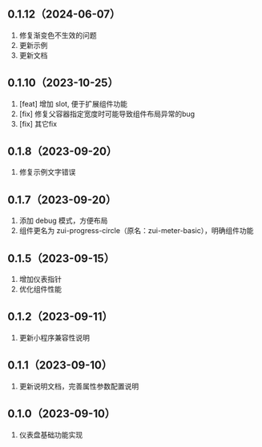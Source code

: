 ## 0.1.12（2024-06-07）
1. 修复渐变色不生效的问题
2. 更新示例
3. 更新文档
## 0.1.10（2023-10-25）
1. [feat] 增加 slot, 便于扩展组件功能
2. [fix] 修复父容器指定宽度时可能导致组件布局异常的bug
3. [fix] 其它fix
## 0.1.8（2023-09-20）
1. 修复示例文字错误
## 0.1.7（2023-09-20）
1. 添加 debug 模式，方便布局
2. 组件更名为 zui-progress-circle（原名：zui-meter-basic），明确组件功能
## 0.1.5（2023-09-15）
1. 增加仪表指针
2. 优化组件性能
## 0.1.2（2023-09-11）
1. 更新小程序兼容性说明
## 0.1.1（2023-09-10）
1. 更新说明文档，完善属性参数配置说明
## 0.1.0（2023-09-10）
1. 仪表盘基础功能实现
